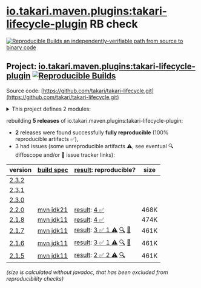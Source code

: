 [io.takari.maven.plugins:takari-lifecycle-plugin](https://central.sonatype.com/artifact/io.takari.maven.plugins/takari-lifecycle-plugin/versions) RB check
=======

[![Reproducible Builds](https://reproducible-builds.org/images/logos/rb.svg) an independently-verifiable path from source to binary code](https://reproducible-builds.org/)

## Project: [io.takari.maven.plugins:takari-lifecycle-plugin](https://central.sonatype.com/artifact/io.takari.maven.plugins/takari-lifecycle-plugin/versions) [![Reproducible Builds](https://img.shields.io/endpoint?url=https://raw.githubusercontent.com/jvm-repo-rebuild/reproducible-central/master/content/io/takari/maven/plugins/takari-lifecycle-plugin/badge.json)](https://github.com/jvm-repo-rebuild/reproducible-central/blob/master/content/io/takari/maven/plugins/takari-lifecycle-plugin/README.md)

Source code: [https://github.com/takari/takari-lifecycle.git](https://github.com/takari/takari-lifecycle.git)

<details><summary>This project defines 2 modules:</summary>

* [io.takari.maven.plugins:takari-lifecycle](https://central.sonatype.com/artifact/io.takari.maven.plugins/takari-lifecycle/overview)
* [io.takari.maven.plugins:takari-lifecycle-plugin](https://central.sonatype.com/artifact/io.takari.maven.plugins/takari-lifecycle-plugin/overview)
</details>

rebuilding **5 releases** of io.takari.maven.plugins:takari-lifecycle-plugin:
- **2** releases were found successfully **fully reproducible** (100% reproducible artifacts :white_check_mark:),
- 3 had issues (some unreproducible artifacts :warning:, see eventual :mag: diffoscope and/or :memo: issue tracker links):

| version | [build spec](/BUILDSPEC.md) | [result](https://reproducible-builds.org/docs/jvm/): reproducible? | size |
| -- | --------- | ------ | -- |
| [2.3.2](https://central.sonatype.com/artifact/io.takari.maven.plugins/takari-lifecycle-plugin/2.3.2/pom) | | | |
| [2.3.1](https://central.sonatype.com/artifact/io.takari.maven.plugins/takari-lifecycle-plugin/2.3.1/pom) | | | |
| [2.3.0](https://central.sonatype.com/artifact/io.takari.maven.plugins/takari-lifecycle-plugin/2.3.0/pom) | | | |
| [2.2.0](https://central.sonatype.com/artifact/io.takari.maven.plugins/takari-lifecycle-plugin/2.2.0/pom) | [mvn jdk21](takari-lifecycle-plugin-2.2.0.buildspec) | [result](takari-lifecycle-2.2.0.buildinfo): [4 :white_check_mark: ](takari-lifecycle-2.2.0.buildcompare) | 468K |
| [2.1.8](https://central.sonatype.com/artifact/io.takari.maven.plugins/takari-lifecycle-plugin/2.1.8/pom) | [mvn jdk11](takari-lifecycle-plugin-2.1.8.buildspec) | [result](takari-lifecycle-2.1.8.buildinfo): [4 :white_check_mark: ](takari-lifecycle-2.1.8.buildcompare) | 474K |
| [2.1.7](https://central.sonatype.com/artifact/io.takari.maven.plugins/takari-lifecycle-plugin/2.1.7/pom) | [mvn jdk11](takari-lifecycle-plugin-2.1.7.buildspec) | [result](takari-lifecycle-2.1.7.buildinfo): [3 :white_check_mark:  1 :warning:](takari-lifecycle-2.1.7.buildcompare) [:mag:](takari-lifecycle-2.1.7.diffoscope) [:memo:](https://github.com/takari/takari-lifecycle/issues/171) | 461K |
| [2.1.6](https://central.sonatype.com/artifact/io.takari.maven.plugins/takari-lifecycle-plugin/2.1.6/pom) | [mvn jdk11](takari-lifecycle-plugin-2.1.6.buildspec) | [result](takari-lifecycle-2.1.6.buildinfo): [3 :white_check_mark:  1 :warning:](takari-lifecycle-2.1.6.buildcompare) [:mag:](takari-lifecycle-2.1.6.diffoscope) [:memo:](https://github.com/takari/takari-lifecycle/issues/171) | 461K |
| [2.1.5](https://central.sonatype.com/artifact/io.takari.maven.plugins/takari-lifecycle-plugin/2.1.5/pom) | [mvn jdk11](takari-lifecycle-plugin-2.1.5.buildspec) | [result](takari-lifecycle-2.1.5.buildinfo): [2 :white_check_mark:  2 :warning:](takari-lifecycle-2.1.5.buildcompare) [:mag:](takari-lifecycle-2.1.5.diffoscope) | 461K |

<i>(size is calculated without javadoc, that has been excluded from reproducibility checks)</i>
